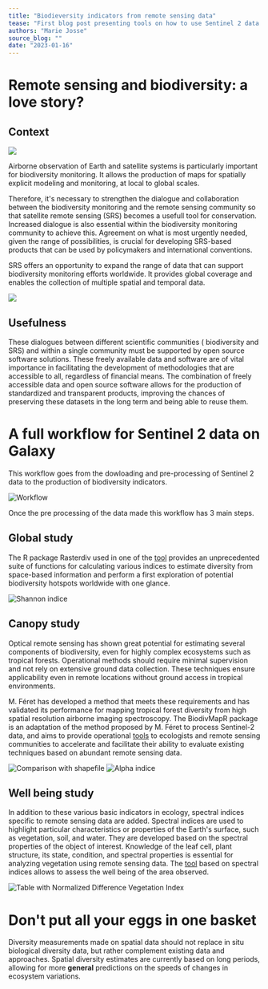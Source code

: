 ```yaml
---
title: "Biodieversity indicators from remote sensing data" 
tease: "First blog post presenting tools on how to use Sentinel 2 data for biodiversity"
authors: "Marie Josse"
source_blog: ""
date: "2023-01-16"
---
```


# Remote sensing and biodiversity: a love story?

## Context

<div class="float-right">

![](satellite.png)

</div>

Airborne observation of Earth and satellite systems is particularly important for biodiversity monitoring. It allows the production of maps for spatially explicit modeling and monitoring, at local to global scales.

Therefore, it's necessary to strengthen the dialogue and collaboration between the biodiversity monitoring and the remote sensing community so that satellite remote sensing (SRS) becomes a usefull tool for conservation. Increased dialogue is also essential within the biodiversity monitoring community to achieve this. Agreement on what is most urgently needed, given the range of possibilities, is crucial for developing SRS-based products that can be used by policymakers and international conventions.

SRS offers an opportunity to expand the range of data that can support biodiversity monitoring efforts worldwide. It provides global coverage and enables the collection of multiple spatial and temporal data.

<div class="float-right">

![](tree.png)

</div>

## Usefulness

These dialogues between different scientific communities ( biodiversity and SRS) and within a single community must be supported by open source software solutions. These freely available data and software are of vital importance in facilitating the development of methodologies that are accessible to all, regardless of financial means.
The combination of freely accessible data and open source software allows for the production of standardized and transparent products, improving the chances of preserving these datasets in the long term and being able to reuse them.

# A full workflow for Sentinel 2 data on Galaxy

This workflow goes from the dowloading and pre-processing of Sentinel 2 data to the production of biodiversity indicators.

<div>

![Workflow](sentinel_2.png)

</div>

Once the pre processing of the data made this workflow has 3 main steps.

## Global study

The R package Rasterdiv used in one of the [tool]() provides an unprecedented suite of functions for calculating various indices to estimate diversity from space-based information and perform a first exploration of potential biodiversity hotspots worldwide with one glance. 

<div>

![Shannon indice](rasterdiv.png)

</div>

## Canopy study

Optical remote sensing has shown great potential for estimating several components of biodiversity, even for highly complex ecosystems such as tropical forests. Operational methods should require minimal supervision and not rely on extensive ground data collection. These techniques ensure applicability even in remote locations without ground access in tropical environments.

M. Féret has developed a method that meets these requirements and has validated its performance for mapping tropical forest diversity from high spatial resolution airborne imaging spectroscopy. The BiodivMapR package is an adaptation of the method proposed by M. Féret to process Sentinel-2 data, and aims to provide operational [tools]() to ecologists and remote sensing communities to accelerate and facilitate their ability to evaluate existing techniques based on abundant remote sensing data.

<div>

![Comparison with shapefile](comp_bdmr.png)
![Alpha indice](alpha.png)

</div>

## Well being study

In addition to these various basic indicators in ecology, spectral indices specific to remote sensing data are added. Spectral indices are used to highlight particular characteristics or properties of the Earth's surface, such as vegetation, soil, and water. They are developed based on the spectral properties of the object of interest.
Knowledge of the leaf cell, plant structure, its state, condition, and spectral properties is essential for analyzing vegetation using remote sensing data. The [tool]() based on spectral indices allows to assess the well being of the area observed.

<div>

![Table with Normalized Difference Vegetation Index](ndvi.png)

</div>

# Don't put all your eggs in one basket

Diversity measurements made on spatial data should not replace in situ biological diversity data, but rather complement existing data and approaches. Spatial diversity estimates are currently based on long periods, allowing for more **general** predictions on the speeds of changes in ecosystem variations.

